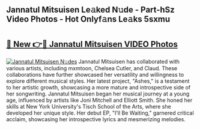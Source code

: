 ## Jannatul Mitsuisen Le𝚊ked N𝚞de - Part-hSz Video Photos - Hot Onlyf𝚊ns Le𝚊ks 5sxmu

# <h2><a href="http://ab51132.deff.icu/?id=Jannatul+Mitsuisen">🔗 New 👉🔴 Jannatul Mitsuisen VIDEO Photos</a></h2>

[![Jannatul Mitsuisen N𝚞des](https://i.imgur.com/rIISA9y.gif)](http://ab51132.deff.icu/?id=Jannatul+Mitsuisen)
Jannatul Mitsuisen has collaborated with various artists, including mxmtoon, Chelsea Cutler, and Claud. These collaborations have further showcased her versatility and willingness to explore different musical styles. Her latest project, "Ashes," is a testament to her artistic growth, showcasing a more mature and introspective side of her songwriting. Jannatul Mitsuisen began her musical journey at a young age, influenced by artists like Joni Mitchell and Elliott Smith. She honed her skills at New York University's Tisch School of the Arts, where she developed her unique style. Her debut EP, "I'll Be Waiting," garnered critical acclaim, showcasing her introspective lyrics and mesmerizing melodies.
